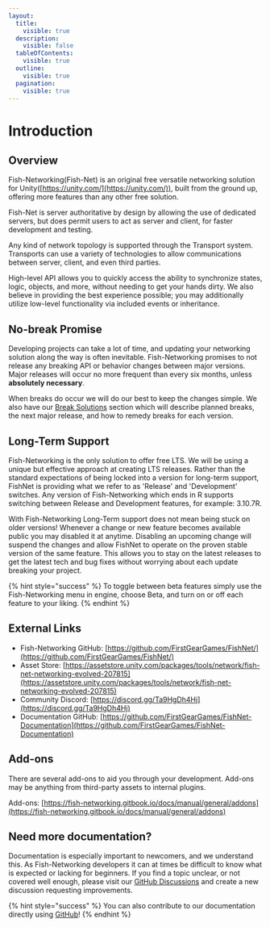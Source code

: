 ```yaml
---
layout:
  title:
    visible: true
  description:
    visible: false
  tableOfContents:
    visible: true
  outline:
    visible: true
  pagination:
    visible: true
---
```


# Introduction

## Overview

Fish-Networking(Fish-Net) is an original free versatile networking solution for Unity([https://unity.com/](https://unity.com/)), built from the ground up, offering more features than any other free solution.

Fish-Net is server authoritative by design by allowing the use of dedicated servers, but does permit users to act as server and client, for faster development and testing.

Any kind of network topology is supported through the Transport system. Transports can use a variety of technologies to allow communications between server, client, and even third parties.

High-level API allows you to quickly access the ability to synchronize states, logic, objects, and more, without needing to get your hands dirty. We also believe in providing the best experience possible; you may additionally utilize low-level functionality via included events or inheritance.

## No-break Promise

Developing projects can take a lot of time, and updating your networking solution along the way is often inevitable. Fish-Networking promises to not release any breaking API or behavior changes between major versions. Major releases will occur no more frequent than every six months, unless **absolutely necessary**.

When breaks do occur we will do our best to keep the changes simple. We also have our [Break Solutions](manual/general/changelog/major-version-update-solutions.md) section which will describe planned breaks, the next major release, and how to remedy breaks for each version.

## Long-Term Support

Fish-Networking is the only solution to offer free LTS. We will be using a unique but effective approach at creating LTS releases. Rather than the standard expectations of being locked into a version for long-term support, FishNet is providing what we refer to as 'Release' and 'Development' switches. Any version of Fish-Networking which ends in R supports switching between Release and Development features, for example: 3.10.7R.

With Fish-Networking Long-Term support does not mean being stuck on older versions! Whenever a change or new feature becomes available public you may disabled it at anytime. Disabling an upcoming change will suspend the changes and allow FishNet to operate on the proven stable version of the same feature. This allows you to stay on the latest releases to get the latest tech and bug fixes without worrying about each update breaking your project.

{% hint style="success" %}
To toggle between beta features simply use the Fish-Networking menu in engine, choose Beta, and turn on or off each feature to your liking.
{% endhint %}

## External Links

* Fish-Networking GitHub: [https://github.com/FirstGearGames/FishNet/](https://github.com/FirstGearGames/FishNet/)
* Asset Store: [https://assetstore.unity.com/packages/tools/network/fish-net-networking-evolved-207815](https://assetstore.unity.com/packages/tools/network/fish-net-networking-evolved-207815)
* Community Discord: [https://discord.gg/Ta9HgDh4Hj](https://discord.gg/Ta9HgDh4Hj)
* Documentation GitHub: [https://github.com/FirstGearGames/FishNet-Documentation](https://github.com/FirstGearGames/FishNet-Documentation)

## Add-ons

There are several add-ons to aid you through your development. Add-ons may be anything from third-party assets to internal plugins.&#x20;

Add-ons: [https://fish-networking.gitbook.io/docs/manual/general/addons](https://fish-networking.gitbook.io/docs/manual/general/addons)

## Need more documentation?

Documentation is especially important to newcomers, and we understand this. As Fish-Networking developers it can at times be difficult to know what is expected or lacking for beginners. If you find a topic unclear, or not covered well enough, please visit our [GitHub Discussions](https://github.com/FirstGearGames/FishNet/discussions) and create a new discussion requesting improvements.

{% hint style="success" %}
You can also contribute to our documentation directly using [GitHub](https://github.com/FirstGearGames/FishNet-Documentation)!
{% endhint %}
